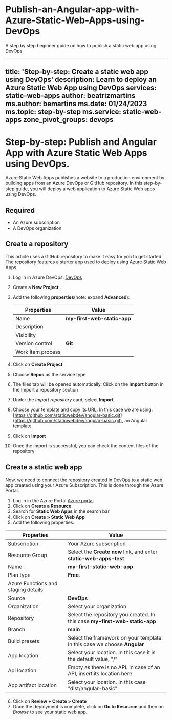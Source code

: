 # Publish-an-Angular-app-with-Azure-Static-Web-Apps-using-DevOps
A step by step beginner guide on how to publish a static web app using DevOps

---
title: 'Step-by-step: Create a static web app using DevOps'
description: Learn to deploy an Azure Static Web App using DevOps
services: static-web-apps
author: beatrizmartins
ms.author: bemartins
ms.date: 01/24/2023
ms.topic: step-by-step
ms.service: static-web-apps
zone_pivot_groups: devops
---

# Step-by-step: Publish and Angular App with Azure Static Web Apps using DevOps.

Azure Static Web Apps publishes a website to a production environment by building apps from an Azure DevOps or GitHub repository. In this step-by-step guide, you will deploy a web application to Azure Static Web apps using DevOps.

## Required

- An Azure subscription
- A DevOps organization

## Create a repository

This article uses a GitHub repository to make it easy for you to get started. The repository features a starter app used to deploy using Azure Static Web Apps.

1. Log in in Azure DevOps: [DevOps](https://dev.azure.com/)
2. Create a **New Project**
3. Add the following **properties**(note: expand **Advanced**):

    | Properties | Value |
    |--|--|
    | Name | **my-first-web-static-app** |
    | Description | <Your choice> ||
    | Visibility | <Your choice> |
    | Version control | **Git**  |
    | Work item process | <Your choice> |

4. Click on **Create Project**
5. Choose **Repos** as the service type
6. The files tab will be opened automatically. Click on the **Import** button in the Import a repository section
7. Under the *Import repository* card, select **Import**
8. Choose your template and copy its URL. In this case we are using:[https://github.com/staticwebdev/angular-basic.git](https://github.com/staticwebdev/angular-basic.git), an Angular template
9. Click on **Import**
10. Once the import is successful, you can check the content files of the repository

## Create a static web app

Now, we need to connect the repository created in DevOps to a static web app created using your Azure Subscription. This is done through the Azure Portal.

1. Log in in the Azure Portal [Azure portal](https://portal.azure.com)
2. Click on **Create a Resource**
3. Search for **Static Web Apps** in the search bar
4. Click on **Create > Static Web App**
5. Add the following properties:

| Properties | Value |
|--|--|
| Subscription | Your Azure subscription |
| Resource Group | Select the **Create new** link, and enter **static-web-apps-test** |
| Name | **my-first-static-web-app** |
| Plan type | **Free**. |
| Azure Functions and staging details | <Your choice> |
| Source | **DevOps** |
| Organization | Select your organization |
| Repository| Select the repository you created. In this case **my-first-web-static-app** |
| Branch | **main** |
| Build presets | Select the framework on your template. In this case we choose **Angular** |
| App location | Select your location. In this case it is the default value, "/" |
| Api location | Empty as there is no API. In case of an API, insert its location here |
| App artifact location | Select your location. In this case "dist/angular-basic" |

6. Click on **Review + Create > Create**
7. Once the deployment is complete, click on **Go to Resource** and then on *Browse* to see your static web app.

